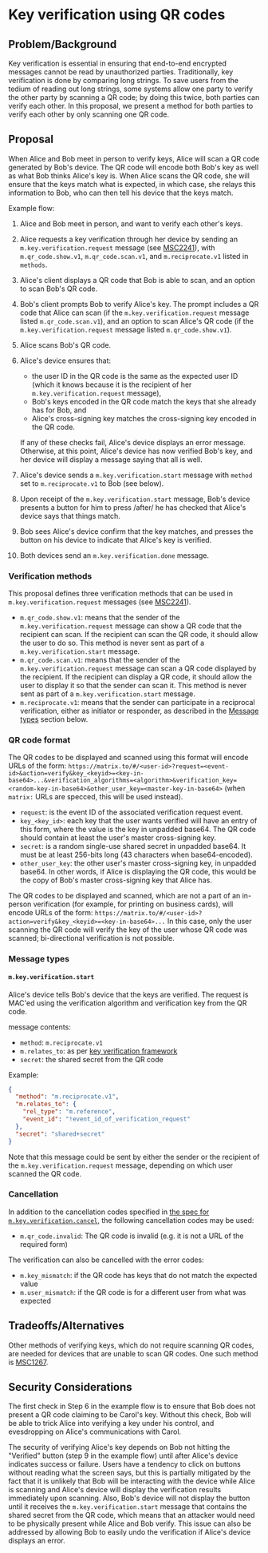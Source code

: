 Key verification using QR codes
===============================

Problem/Background
------------------

Key verification is essential in ensuring that end-to-end encrypted messages
cannot be read by unauthorized parties.  Traditionally, key verification is
done by comparing long strings.  To save users from the tedium of reading out
long strings, some systems allow one party to verify the other party by
scanning a QR code; by doing this twice, both parties can verify each other.
In this proposal, we present a method for both parties to verify each other by
only scanning one QR code.

Proposal
--------

When Alice and Bob meet in person to verify keys, Alice will scan a QR code
generated by Bob's device.  The QR code will encode both Bob's key as well as what Bob
thinks Alice's key is.  When Alice scans the QR code, she will ensure that the
keys match what is expected, in which case, she relays this information to Bob,
who can then tell his device that the keys match.

Example flow:

1. Alice and Bob meet in person, and want to verify each other's keys.
2. Alice requests a key verification through her device by sending an
   `m.key.verification.request` message (see
   [MSC2241](https://github.com/matrix-org/matrix-doc/pull/2241)), with
   `m.qr_code.show.v1`, `m.qr_code.scan.v1`, and `m.reciprocate.v1` listed in
   `methods`.
3. Alice's client displays a QR code that Bob is able to scan, and an option to
   scan Bob's QR code.
4. Bob's client prompts Bob to verify Alice's key.  The prompt includes a QR
   code that Alice can scan (if the `m.key.verification.request` message listed
   `m.qr_code.scan.v1`), and an option to scan Alice's QR code (if the
   `m.key.verification.request` message listed `m.qr_code.show.v1`).
5. Alice scans Bob's QR code.
6. Alice's device ensures that:
   - the user ID in the QR code is the same as the expected user ID (which it
     knows because it is the recipient of her `m.key.verification.request`
     message),
   - Bob's keys encoded in the QR code match the keys that she already has for
     Bob, and
   - Alice's cross-signing key matches the cross-signing key encoded in the QR
     code.

   If any of these checks fail, Alice's device displays an error message.
   Otherwise, at this point, Alice's device has now verified Bob's key, and her
   device will display a message saying that all is well.
7. Alice's device sends a `m.key.verification.start` message with `method` set
   to `m.reciprocate.v1` to Bob (see below).
8. Upon receipt of the `m.key.verification.start` message, Bob's device
   presents a button for him to press /after/ he has checked that Alice's
   device says that things match.
9. Bob sees Alice's device confirm that the key matches, and presses the button
   on his device to indicate that Alice's key is verified.
10. Both devices send an `m.key.verification.done` message.

### Verification methods

This proposal defines three verification methods that can be used in
`m.key.verification.request` messages (see
[MSC2241](https://github.com/matrix-org/matrix-doc/pull/2241)).

- `m.qr_code.show.v1`: means that the sender of the
  `m.key.verification.request` message can show a QR code that the recipient
  can scan.  If the recipient can scan the QR code, it should allow the user to
  do so.  This method is never sent as part of a `m.key.verification.start`
  message.
- `m.qr_code.scan.v1`: means that the sender of the
  `m.key.verification.request` message can scan a QR code displayed by the
  recipient.  If the recipient can display a QR code, it should allow the user
  to display it so that the sender can scan it.  This method is never sent as
  part of a `m.key.verification.start` message.
- `m.reciprocate.v1`: means that the sender can participate in a reciprocal
  verification, either as initiator or responder, as described in the [Message
  types](#message-types) section below.

### QR code format

The QR codes to be displayed and scanned using this format will encode URLs of
the form:
`https://matrix.to/#/<user-id>?request=<event-id>&action=verify&key_<keyid>=<key-in-base64>...&verification_algorithms=<algorithm>&verification_key=<random-key-in-base64>&other_user_key=<master-key-in-base64>`
(when `matrix:` URLs are specced, this will be used instead).

- `request`: is the event ID of the associated verification request event.
- `key_<key_id>`: each key that the user wants verified will have an entry of
  this form, where the value is the key in unpadded base64.  The QR code should
  contain at least the user's master cross-signing key.
- `secret`: is a random single-use shared secret in unpadded base64. It must be
  at least 256-bits long (43 characters when base64-encoded).
- `other_user_key`: the other user's master cross-signing key, in unpadded
  base64.  In other words, if Alice is displaying the QR code, this would be
  the copy of Bob's master cross-signing key that Alice has.

The QR codes to be displayed and scanned, which are not a part of an in-person
verification (for example, for printing on business cards), will encode URLs of
the form:
`https://matrix.to/#/<user-id>?action=verify&key_<keyid>=<key-in-base64>...`
In this case, only the user scanning the QR code will verify the key of the
user whose QR code was scanned; bi-directional verification is not possible.

### Message types

#### `m.key.verification.start`

Alice's device tells Bob's device that the keys are verified.  The request is
MAC'ed using the verification algorithm and verification key from the QR code.

message contents:

- `method`: `m.reciprocate.v1`
- `m.relates_to`: as per [key verification framework](https://github.com/matrix-org/matrix-doc/pull/2241)
- `secret`: the shared secret from the QR code

Example:

```json
{
  "method": "m.reciprocate.v1",
  "m.relates_to": {
    "rel_type": "m.reference",
    "event_id": "!event_id_of_verification_request"
  },
  "secret": "shared+secret"
}
```

Note that this message could be sent by either the sender or the recipient of
the `m.key.verification.request` message, depending on which user scanned the
QR code.

### Cancellation

In addition to the cancellation codes specified in [the spec for
`m.key.verification.cancel`](https://matrix.org/docs/spec/client_server/r0.5.0#m-key-verification-cancel),
the following cancellation codes may be used:

- `m.qr_code.invalid`: The QR code is invalid (e.g. it is not a URL of the
  required form)

The verification can also be cancelled with the error codes:

- `m.key_mismatch`: if the QR code has keys that do not match the expected
  value
- `m.user_mismatch`: if the QR code is for a different user from what was expected

Tradeoffs/Alternatives
----------------------

Other methods of verifying keys, which do not require scanning QR codes, are
needed for devices that are unable to scan QR codes.  One such method is
[MSC1267](https://github.com/matrix-org/matrix-doc/issues/1267).

Security Considerations
-----------------------

The first check in Step 6 in the example flow is to ensure that Bob does not
present a QR code claiming to be Carol's key.  Without this check, Bob will be
able to trick Alice into verifying a key under his control, and evesdropping on
Alice's communications with Carol.

The security of verifying Alice's key depends on Bob not hitting the "Verified"
button (step 9 in the example flow) until after Alice's device indicates
success or failure.  Users have a tendency to click on buttons without reading
what the screen says, but this is partially mitigated by the fact that it is
unlikely that Bob will be interacting with the device while Alice is scanning
and Alice's device will display the verification results immediately upon
scanning.  Also, Bob's device will not display the button until it receives the
`m.key.verification.start` message that contains the shared secret from the QR
code, which means that an attacker would need to be physically present while
Alice and Bob verify.  This issue can also be addressed by allowing Bob to
easily undo the verification if Alice's device displays an error.
